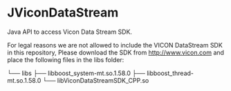 # JViconDataStream
Java API to access Vicon Data Stream SDK.


For legal reasons we are not allowed to include the VICON DataStream SDK in this repository, 
Please download the SDK from http://www.vicon.com and place the following files 
in the libs folder:
   
└── libs
    ├── libboost_system-mt.so.1.58.0
    ├── libboost_thread-mt.so.1.58.0
    └── libViconDataStreamSDK_CPP.so
